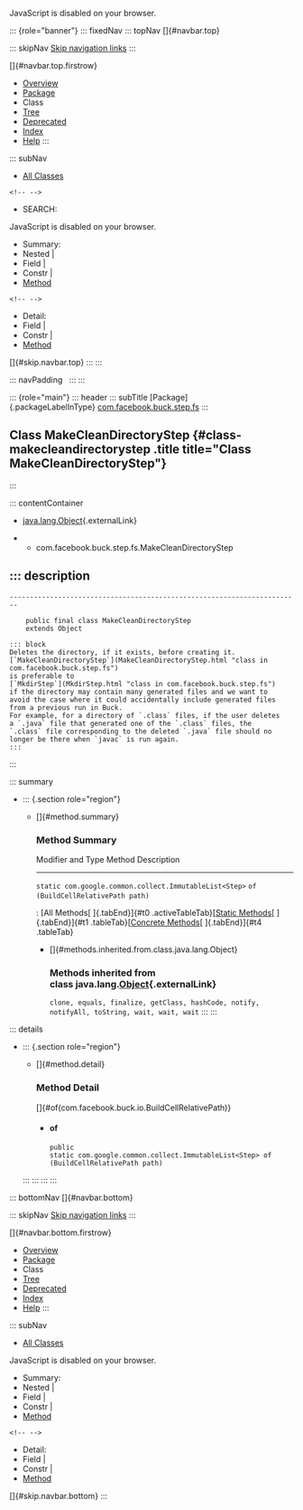 <div>

JavaScript is disabled on your browser.

</div>

::: {role="banner"}
::: fixedNav
::: topNav
[]{#navbar.top}

::: skipNav
[Skip navigation links](#skip.navbar.top "Skip navigation links")
:::

[]{#navbar.top.firstrow}

-   [Overview](../../../../../index.html)
-   [Package](package-summary.html)
-   Class
-   [Tree](package-tree.html)
-   [Deprecated](../../../../../deprecated-list.html)
-   [Index](../../../../../index-all.html)
-   [Help](../../../../../help-doc.html)
:::

::: subNav
-   [All Classes](../../../../../allclasses.html)

```{=html}
<!-- -->
```
-   SEARCH:

<div>

<div>

JavaScript is disabled on your browser.

</div>

</div>

<div>

-   Summary: 
-   Nested \| 
-   Field \| 
-   Constr \| 
-   [Method](#method.summary)

```{=html}
<!-- -->
```
-   Detail: 
-   Field \| 
-   Constr \| 
-   [Method](#method.detail)

</div>

[]{#skip.navbar.top}
:::
:::

::: navPadding
 
:::
:::

::: {role="main"}
::: header
::: subTitle
[Package]{.packageLabelInType} [com.facebook.buck.step.fs](package-summary.html)
:::

## Class MakeCleanDirectoryStep {#class-makecleandirectorystep .title title="Class MakeCleanDirectoryStep"}
:::

::: contentContainer
-   [java.lang.Object](http://docs.oracle.com/javase/7/docs/api/java/lang/Object.html?is-external=true "class or interface in java.lang"){.externalLink}

-   -   com.facebook.buck.step.fs.MakeCleanDirectoryStep

::: description
-   

    ------------------------------------------------------------------------

        public final class MakeCleanDirectoryStep
        extends Object

    ::: block
    Deletes the directory, if it exists, before creating it.
    [`MakeCleanDirectoryStep`](MakeCleanDirectoryStep.html "class in com.facebook.buck.step.fs")
    is preferable to
    [`MkdirStep`](MkdirStep.html "class in com.facebook.buck.step.fs")
    if the directory may contain many generated files and we want to
    avoid the case where it could accidentally include generated files
    from a previous run in Buck.
    For example, for a directory of `.class` files, if the user deletes
    a `.java` file that generated one of the `.class` files, the
    `.class` file corresponding to the deleted `.java` file should no
    longer be there when `javac` is run again.
    :::
:::

::: summary
-   ::: {.section role="region"}
    -   []{#method.summary}

        ### Method Summary

          Modifier and Type                                        Method                             Description
          -------------------------------------------------------- ---------------------------------- -------------
          `static com.google.common.collect.ImmutableList<Step>`   `of​(BuildCellRelativePath path)`    

          : [All Methods[ ]{.tabEnd}]{#t0 .activeTableTab}[[Static
          Methods](javascript:show(1);)[ ]{.tabEnd}]{#t1
          .tableTab}[[Concrete
          Methods](javascript:show(8);)[ ]{.tabEnd}]{#t4 .tableTab}

        -   []{#methods.inherited.from.class.java.lang.Object}

            ### Methods inherited from class java.lang.[Object](http://docs.oracle.com/javase/7/docs/api/java/lang/Object.html?is-external=true "class or interface in java.lang"){.externalLink}

            `clone, equals, finalize, getClass, hashCode, notify, notifyAll, toString, wait, wait, wait`
    :::
:::

::: details
-   ::: {.section role="region"}
    -   []{#method.detail}

        ### Method Detail

        []{#of(com.facebook.buck.io.BuildCellRelativePath)}

        -   #### of

            ``` methodSignature
            public static com.google.common.collect.ImmutableList<Step> of​(BuildCellRelativePath path)
            ```
    :::
:::
:::
:::

::: bottomNav
[]{#navbar.bottom}

::: skipNav
[Skip navigation links](#skip.navbar.bottom "Skip navigation links")
:::

[]{#navbar.bottom.firstrow}

-   [Overview](../../../../../index.html)
-   [Package](package-summary.html)
-   Class
-   [Tree](package-tree.html)
-   [Deprecated](../../../../../deprecated-list.html)
-   [Index](../../../../../index-all.html)
-   [Help](../../../../../help-doc.html)
:::

::: subNav
-   [All Classes](../../../../../allclasses.html)

<div>

<div>

JavaScript is disabled on your browser.

</div>

</div>

<div>

-   Summary: 
-   Nested \| 
-   Field \| 
-   Constr \| 
-   [Method](#method.summary)

```{=html}
<!-- -->
```
-   Detail: 
-   Field \| 
-   Constr \| 
-   [Method](#method.detail)

</div>

[]{#skip.navbar.bottom}
:::
